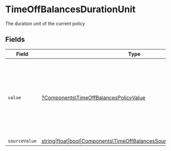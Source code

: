 # TimeOffBalancesDurationUnit

The duration unit of the current policy


## Fields

| Field                                                                                                                                    | Type                                                                                                                                     | Required                                                                                                                                 | Description                                                                                                                              | Example                                                                                                                                  |
| ---------------------------------------------------------------------------------------------------------------------------------------- | ---------------------------------------------------------------------------------------------------------------------------------------- | ---------------------------------------------------------------------------------------------------------------------------------------- | ---------------------------------------------------------------------------------------------------------------------------------------- | ---------------------------------------------------------------------------------------------------------------------------------------- |
| `value`                                                                                                                                  | [?Components\TimeOffBalancesPolicyValue](../../Models/Components/TimeOffBalancesPolicyValue.md)                                          | :heavy_minus_sign:                                                                                                                       | The unified value for the duration unit. If the provider does not specify this unit, the value will be set to unknown                    | hours                                                                                                                                    |
| `sourceValue`                                                                                                                            | [string\|float\|bool\|Components\TimeOffBalancesSourceValuePolicy4\|array\|null](../../Models/Components/TimeOffBalancesPolicySourceValue.md) | :heavy_minus_sign:                                                                                                                       | N/A                                                                                                                                      |                                                                                                                                          |